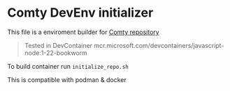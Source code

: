 # Comty DevEnv initializer

This file is a enviroment builder for [Comty repository](https://github.com/ragestudio/comty)

> Tested in DevContainer mcr.microsoft.com/devcontainers/javascript-node:1-22-bookworm

To build container run `initialize_repo.sh`

This is compatible with podman & docker
